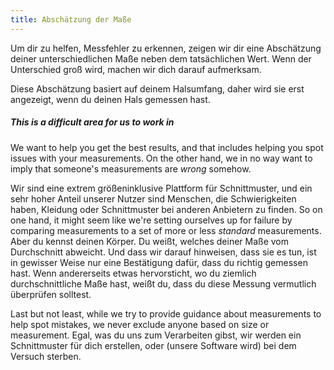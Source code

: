 ```yaml
---
title: Abschätzung der Maße
---
```


Um dir zu helfen, Messfehler zu erkennen, zeigen wir dir eine Abschätzung deiner unterschiedlichen Maße neben dem tatsächlichen Wert. Wenn der Unterschied groß wird, machen wir dich darauf aufmerksam.

<Tip>

Diese Abschätzung basiert auf deinem Halsumfang, daher wird sie erst angezeigt, wenn du deinen Hals gemessen hast.

</Tip>

<Note>

##### This is a difficult area for us to work in

We want to help you get the best results, and that includes helping you spot issues with your measurements.
On the other hand, we in no way want to imply that someone's measurements are _wrong_ somehow.

Wir sind eine extrem größeninklusive Plattform für Schnittmuster, und ein sehr hoher Anteil unserer Nutzer sind Menschen, die Schwierigkeiten haben, Kleidung oder Schnittmuster bei anderen Anbietern zu finden.
So on one hand, it might seem like we're setting ourselves up for failure by comparing measurements to a set of more or less _standard_ measurements.
Aber du kennst deinen Körper. Du weißt, welches deiner Maße vom Durchschnitt abweicht.
Und dass wir darauf hinweisen, dass sie es tun, ist in gewisser Weise nur eine Bestätigung dafür, dass du richtig gemessen hast.
Wenn andererseits etwas hervorsticht, wo du ziemlich durchschnittliche Maße hast, weißt du, dass du diese Messung vermutlich überprüfen solltest.

Last but not least, while we try to provide guidance about measurements to help spot mistakes,
we never exclude anyone based on size or measurement.
Egal, was du uns zum Verarbeiten gibst, wir werden ein Schnittmuster für dich erstellen, oder (unsere Software wird) bei dem Versuch sterben.

</Note>
